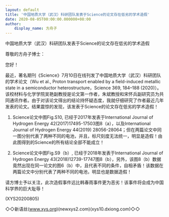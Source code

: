```yaml
---
layout: default
title: '中国地质大学（武汉）科研团队发表于Science的论文存在低劣的学术造假'
date: 2020-08-05T00:00:00.000000+08:00
author:
    display_name: 方舟子
---
```


中国地质大学（武汉）科研团队发表于Science的论文存在低劣的学术造假

尊敬的方舟子博士：

您好！

最近，著名期刊《Science》7月10日在线刊发了中国地质大学（武汉）科研团队的学术论文（Wu et al., Proton transport enabled by a field-induced metallic state in a semiconductor heterostructure，Science 369, 184–188 (2020)）。该校材料与化学学院吴艳副教授是论文第一作者，朱斌教授和宋怀兵副研究员为共同通讯作者。由于对该论文得出的结论持怀疑态度，我就仔细研究了作者最近几年发表的论文。结果震惊的发现，该发表于Science的论文存在低劣的学术造假！

1.   Science论文中图Fig.S10, 已经于2017年发表于International Journal of Hydrogen Energy 42(2017)17495-17503图8（a），以及International Journal of Hydrogen Energy 44(2019) 28056-28064；但在两篇论文中同一图分别代表了两种不同的电池，并且，标尺刻度无法统一，明显是造假！由此图得到的Science的所有结论全部不能成立！

2.   Science论文中图Fig.S9（b）, 已经于2018年发表于International Journal of Hydrogen Energy 43(2018)12739-17747图8（b），另外，该图8（b）数据竟然出现在同一论文的图6（b）中，且代表不同的条件，自相矛盾！该数据在两篇论文中分别代表了两种不同的电池，明显也是数据造假！

请方博士予以关注，此次造假事件远比韩春雨事件更为恶劣！该事件将会成为中国科学界的巨大耻辱！

(XYS20200805)

◇◇新语丝(www.xys.org)(newxys2.com)(xys10.dxiong.com)◇◇

